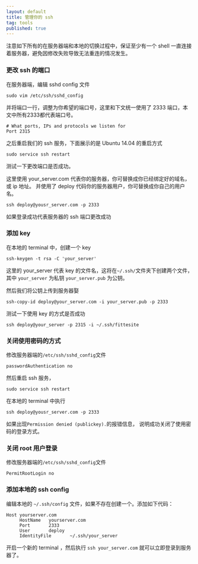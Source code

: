 ```yaml
---
layout: default
title: 管理你的 ssh
tag: tools
published: true
---
```

注意如下所有的在服务器端和本地的切换过程中，保证至少有一个 shell 一直连接着服务器，避免因修改失败导致无法重连的情况发生。

### 更改 ssh 的端口
在服务器端，编辑 sshd config 文件

```sudo vim /etc/ssh/sshd_config```

并将端口一行，调整为你希望的端口号，这里和下文统一使用了 2333 端口，本文中所有2333都代表端口号。

```
# What ports, IPs and protocols we listen for
Port 2315
```

之后重启我们的 ssh 服务，下面展示的是 Ubuntu 14.04 的重启方式

```sudo service ssh restart```

测试一下更改端口是否成功。

这里使用 your_server.com 代表你的服务器，你可替换成你已经绑定好的域名，或 ip 地址。
并使用了 deploy 代码你的服务器用户，你可替换成你自己的用户名。

```ssh deploy@yousr_server.com -p 2333```

如果登录成功代表服务器的 ssh 端口更改成功

### 添加 key
在本地的 terminal 中，创建一个 key

```ssh-keygen -t rsa -C 'your_server'```

这里的 your\_server 代表 key 的文件名，这将在```~/.ssh/```文件夹下创建两个文件，
其中 ```your_server``` 为私钥 ```your_server.pub``` 为公钥。

然后我们将公钥上传到服务器娶

```ssh-copy-id deploy@your_server.com -i your_server.pub -p 2333```

测试一下使用 key 的方式是否成功

```ssh deploy@your_server -p 2315 -i ~/.ssh/fittesite```


### 关闭使用密码的方式
修改服务器端的```/etc/ssh/sshd_config```文件

```
passwordAuthentication no
```

然后重启 ssh 服务，

```sudo service ssh restart```

在本地的 terminal 中执行

```ssh deploy@yousr_server.com -p 2333```

如果出现```Permission denied (publickey).```的报错信息，
说明成功关闭了使用密码的登录方式。

### 关闭 root 用户登录
修改服务器端的```/etc/ssh/sshd_config```文件

```
PermitRootLogin no
```

### 添加本地的 ssh config
编辑本地的 ```~/.ssh/config``` 文件，如果不存在创建一个。添加如下代码：

```
Host yourserver.com
     HostName   yourserver.com
     Port       2333
     User       deploy
     IdentityFile       ~/.ssh/your_server
```

开启一个新的 terminal ，然后执行 ```ssh your_server.com``` 就可以立即登录到服务器了。
